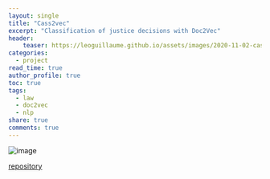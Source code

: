```yaml
---
layout: single
title: "Cass2vec"
excerpt: "Classification of justice decisions with Doc2Vec"
header:
    teaser: https://leoguillaume.github.io/assets/images/2020-11-02-cass2vec/teaser.jpg
categories:
  - project
read_time: true
author_profile: true
toc: true
tags:
  - law
  - doc2vec
  - nlp
share: true
comments: true
---
```

![image](http://leoguillaume.github.io/assets/images/2020-11-02-cass2vec/roadmap.png)

[repository](https://github.com/leoguillaume/Cass2Vec)
